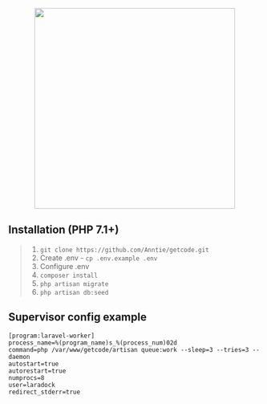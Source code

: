 <p align="center"><img src="https://res.cloudinary.com/dtfbvvkyp/image/upload/v1566331377/laravel-logolockup-cmyk-red.svg" width="400"></p>

## Installation (PHP 7.1+)
> 1. `git clone https://github.com/Anntie/getcode.git`
> 2. Create .env - `cp .env.example .env`
> 3. Configure .env
> 4. `composer install`
> 7. `php artisan migrate`
> 8. `php artisan db:seed` 

## Supervisor config example
```
[program:laravel-worker]
process_name=%(program_name)s_%(process_num)02d
command=php /var/www/getcode/artisan queue:work --sleep=3 --tries=3 --daemon
autostart=true
autorestart=true
numprocs=8
user=laradock
redirect_stderr=true
```

